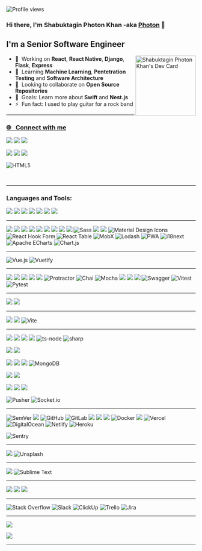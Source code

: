 ![Profile views](https://gpvc.arturio.dev/mp5maker)
### Hi there, I'm Shabuktagin Photon Khan -aka [Photon][website] 👋 

## I'm a Senior Software Engineer

<a href="https://app.daily.dev/mp5maker"><img src="https://api.daily.dev/devcards/eacf6bc6f89c4464afda192d31fcda14.png?r=xxv" width="160" align="right" alt="Shabuktagin Photon Khan's Dev Card"/></a>

* 🔭  &nbsp;Working on **React**, **React Native**, **Django**, **Flask**, **Express**
* 🌱  &nbsp;Learning **Machine Learning**, **Pentetration Testing** and **Software Architecture**
* 👯  &nbsp;Looking to collaborate on **Open Source Repositories**
* 🥅  &nbsp;Goals: Learn more about **Swift** and **Nest.js**
* ⚡  &nbsp;Fun fact: I used to play guitar for a rock band

----
### [🌐 &nbsp; Connect with me ][website]
[<img src="https://img.shields.io/badge/Blogger-FF5722?style=for-the-badge&logo=blogger&logoColor=white" />][blog]
[<img src="https://img.shields.io/badge/LinkedIn-0077B5?style=for-the-badge&logo=linkedin&logoColor=white" />][linkedin]
[<img src="https://img.shields.io/badge/Medium-12100E?style=for-the-badge&logo=medium&logoColor=white" />][medium]

[<img src="https://img.shields.io/badge/-Hackerrank-2EC866?style=for-the-badge&logo=HackerRank&logoColor=white" />][hackerrank]
[<img src="https://img.shields.io/badge/Codecademy-FFF0E5?style=for-the-badge&logo=codecademy&logoColor=303347" />][codeacademy]
[<img src="https://img.shields.io/badge/-LeetCode-FFA116?style=for-the-badge&logo=LeetCode&logoColor=black" />][leetcode]

[<img align="left" alt="HTML5" src="https://www.codewars.com/users/mp5maker/badges/large" />][codewar] <br/>

<br/>



----

### Languages and Tools:

[<img src="https://img.shields.io/badge/TypeScript-007ACC?style=for-the-badge&logo=typescript&logoColor=white" />][website]
[<img src="https://img.shields.io/badge/Python-3776AB?style=for-the-badge&logo=python&logoColor=white" />][website]
[<img src="https://img.shields.io/badge/JavaScript-F7DF1E?style=for-the-badge&logo=javascript&logoColor=black" />][website]
[<img src="https://img.shields.io/badge/PHP-777BB4?style=for-the-badge&logo=php&logoColor=white" />][website]
[<img src="https://img.shields.io/badge/CSS-239120?&style=for-the-badge&logo=css3&logoColor=white" />][website]
[<img src="https://img.shields.io/badge/HTML5-E34F26?style=for-the-badge&Xlogo=html5&logoColor=white" />][website]
[<img src="https://img.shields.io/badge/Sass-CC6699?style=for-the-badge&logo=sass&logoColor=white" />][website]
<br />

---

[<img src="https://img.shields.io/badge/React-20232A?style=for-the-badge&logo=react&logoColor=61DAFB" />][website]
[<img src="https://img.shields.io/badge/React_Native-20232A?style=for-the-badge&logo=react&logoColor=61DAFB" />][website]
[<img src="https://img.shields.io/badge/-React%20Query-FF4154?style=for-the-badge&logo=react%20query&logoColor=white" />][website]
[<img src="https://img.shields.io/badge/React_Router-CA4245?style=for-the-badge&logo=react-router&logoColor=white" />][website]
[<img src="https://img.shields.io/badge/Redux-593D88?style=for-the-badge&logo=redux&logoColor=white" />][website]
[<img src="https://img.shields.io/badge/expo-1C1E24?style=for-the-badge&logo=expo&logoColor=#D04A37" />][website]
[<img src="https://img.shields.io/badge/Gatsby-663399?style=for-the-badge&logo=gatsby&logoColor=white" />][website]
[<img src="https://img.shields.io/badge/next.js-000000?style=for-the-badge&logo=nextdotjs&logoColor=white" />][website]
[<img src="https://img.shields.io/badge/Bootstrap-563D7C?style=for-the-badge&logo=bootstrap&logoColor=white" />][website]
![Sass](https://img.shields.io/static/v1?style=for-the-badge&message=Sass&color=CC6699&logo=Sass&logoColor=FFFFFF&label=)
[<img src="https://img.shields.io/badge/styled--components-DB7093?style=for-the-badge&logo=styled-components&logoColor=white" />][website]
[<img src="https://img.shields.io/badge/MUI-%230081CB.svg?style=for-the-badge&logo=mui&logoColor=white" />][website]
![Material Design Icons](https://img.shields.io/static/v1?style=for-the-badge&message=Material+Design+Icons&color=2196F3&logo=Material+Design+Icons&logoColor=FFFFFF&label=)
![React Hook Form](https://img.shields.io/static/v1?style=for-the-badge&message=React+Hook+Form&color=EC5990&logo=React+Hook+Form&logoColor=FFFFFF&label=)
![React Table](https://img.shields.io/static/v1?style=for-the-badge&message=React+Table&color=FF4154&logo=React+Table&logoColor=FFFFFF&label=)
![MobX](https://img.shields.io/static/v1?style=for-the-badge&message=MobX&color=222222&logo=MobX&logoColor=FF9955&label=)
![Lodash](https://img.shields.io/static/v1?style=for-the-badge&message=Lodash&color=3492FF&logo=Lodash&logoColor=FFFFFF&label=)
![PWA](https://img.shields.io/static/v1?style=for-the-badge&message=PWA&color=5A0FC8&logo=PWA&logoColor=FFFFFF&label=)
![i18next](https://img.shields.io/static/v1?style=for-the-badge&message=i18next&color=26A69A&logo=i18next&logoColor=FFFFFF&label=)
![Apache ECharts](https://img.shields.io/static/v1?style=for-the-badge&message=Apache+ECharts&color=AA344D&logo=Apache+ECharts&logoColor=FFFFFF&label=)
![Chart.js](https://img.shields.io/static/v1?style=for-the-badge&message=Chart.js&color=FF6384&logo=Chart.js&logoColor=FFFFFF&label=)
<br />

---

![Vue.js](https://img.shields.io/static/v1?style=for-the-badge&message=Vue.js&color=222222&logo=Vue.js&logoColor=4FC08D&label=)
![Vuetify](https://img.shields.io/static/v1?style=for-the-badge&message=Vuetify&color=1867C0&logo=Vuetify&logoColor=FFFFFF&label=)
<br />

---
[<img src="https://img.shields.io/badge/-Storybook-FF4785?style=for-the-badge&logo=storybook&logoColor=white" />][website]
[<img src="https://img.shields.io/badge/-jest-%23C21325?style=for-the-badge&logo=jest&logoColor=white" />][website]
[<img src="https://img.shields.io/badge/-TestingLibrary-%23E33332?style=for-the-badge&logo=testing-library&logoColor=white" />][website]
[<img src="https://img.shields.io/badge/-cypress-%23E5E5E5?style=for-the-badge&logo=cypress&logoColor=058a5e" />][website]
[<img src="https://img.shields.io/badge/jasmine-%238A4182.svg?style=for-the-badge&logo=jasmine&logoColor=white" />][website]
![Protractor](https://img.shields.io/static/v1?style=for-the-badge&message=Protractor&color=ED163A&logo=Protractor&logoColor=FFFFFF&label=)
![Chai](https://img.shields.io/static/v1?style=for-the-badge&message=Chai&color=A30701&logo=Chai&logoColor=FFFFFF&label=)
![Mocha](https://img.shields.io/static/v1?style=for-the-badge&message=Mocha&color=8D6748&logo=Mocha&logoColor=FFFFFF&label=)
[<img src="https://img.shields.io/badge/Postman-FF6C37?style=for-the-badge&logo=Postman&logoColor=white" />][website]
[<img src="https://img.shields.io/badge/Insomnia-5849be?style=for-the-badge&logo=Insomnia&logoColor=white" />][website]
[<img src="https://img.shields.io/badge/Markdown-000000?style=for-the-badge&logo=markdown&logoColor=white" />][website]
![Swagger](https://img.shields.io/static/v1?style=for-the-badge&message=Swagger&color=222222&logo=Swagger&logoColor=85EA2D&label=)
![Vitest](https://img.shields.io/static/v1?style=for-the-badge&message=Vitest&color=6E9F18&logo=Vitest&logoColor=FFFFFF&label=)
![Pytest](https://img.shields.io/static/v1?style=for-the-badge&message=Pytest&color=0A9EDC&logo=Pytest&logoColor=FFFFFF&label=)
<br />

---
[<img src="https://img.shields.io/badge/jQuery-0769AD?style=for-the-badge&logo=jquery&logoColor=white" />][website]
[<img src="https://img.shields.io/badge/angular.js-%23E23237.svg?style=for-the-badge&logo=angularjs&logoColor=white" />][website]
<br />

---
[<img src="https://img.shields.io/badge/GULP-%23CF4647.svg?style=for-the-badge&logo=gulp&logoColor=white" />][website]
[<img src="https://img.shields.io/badge/webpack-%238DD6F9.svg?style=for-the-badge&logo=webpack&logoColor=black" />][website]
![Vite](https://img.shields.io/static/v1?style=for-the-badge&message=Vite&color=646CFF&logo=Vite&logoColor=FFFFFF&label=)
<br />

---

[<img src="https://img.shields.io/badge/npm-CB3837?style=for-the-badge&logo=npm&logoColor=white" />][website]
[<img src="https://img.shields.io/badge/Yarn-2C8EBB?style=for-the-badge&logo=yarn&logoColor=white" />][website]
[<img src="https://img.shields.io/badge/Node.js-339933?style=for-the-badge&logo=nodedotjs&logoColor=white" />][website]
[<img src="https://img.shields.io/badge/Express.js-000000?style=for-the-badge&logo=express&logoColor=white" />][website]
![ts-node](https://img.shields.io/static/v1?style=for-the-badge&message=ts-node&color=3178C6&logo=ts-node&logoColor=FFFFFF&label=)
![sharp](https://img.shields.io/static/v1?style=for-the-badge&message=sharp&color=222222&logo=sharp&logoColor=99CC00&label=)

[<img src="https://img.shields.io/badge/GraphQl-E10098?style=for-the-badge&logo=graphql&logoColor=white" />][website]
[<img src="https://img.shields.io/badge/JWT-black?style=for-the-badge&logo=JSON%20web%20tokens" />][website]

[<img src="https://img.shields.io/badge/MySQL-00000F?style=for-the-badge&logo=mysql&logoColor=white" />][website]
[<img src="https://img.shields.io/badge/SQLite-07405E?style=for-the-badge&logo=sqlite&logoColor=white" />][website]
[<img src="https://img.shields.io/badge/PostgreSQL-316192?style=for-the-badge&logo=postgresql&logoColor=white" />][website]
![MongoDB](https://img.shields.io/static/v1?style=for-the-badge&message=MongoDB&color=47A248&logo=MongoDB&logoColor=FFFFFF&label=)

[<img src="https://img.shields.io/badge/Rabbitmq-FF6600?style=for-the-badge&logo=rabbitmq&logoColor=white" />][website]
[<img src="https://img.shields.io/badge/redis-%23DD0031.svg?&style=for-the-badge&logo=redis&logoColor=white" />][website]
<br />

[<img src="https://img.shields.io/badge/Django-092E20?style=for-the-badge&logo=django&logoColor=white" />][website]
[<img src="https://img.shields.io/badge/DJANGO-REST-ff1709?style=for-the-badge&logo=django&logoColor=white&color=ff1709&labelColor=gray" />][website]
[<img src="https://img.shields.io/badge/flask-%23000.svg?style=for-the-badge&logo=flask&logoColor=white" />][website]

![Pusher](https://img.shields.io/static/v1?style=for-the-badge&message=Pusher&color=300D4F&logo=Pusher&logoColor=FFFFFF&label=)
![Socket.io](https://img.shields.io/static/v1?style=for-the-badge&message=Socket.io&color=010101&logo=Socket.io&logoColor=FFFFFF&label=)
<br />

---

![SemVer](https://img.shields.io/static/v1?style=for-the-badge&message=SemVer&color=3F4551&logo=SemVer&logoColor=FFFFFF&label=)
[<img src="https://img.shields.io/badge/Git-F05032?style=for-the-badge&logo=git&logoColor=white" />][website]
![GitHub](https://img.shields.io/static/v1?style=for-the-badge&message=GitHub&color=181717&logo=GitHub&logoColor=FFFFFF&label=)
![GitLab](https://img.shields.io/static/v1?style=for-the-badge&message=GitLab&color=FC6D26&logo=GitLab&logoColor=FFFFFF&label=)
[<img src="https://img.shields.io/badge/github%20actions-%232671E5.svg?style=for-the-badge&logo=githubactions&logoColor=white" />][website]
[<img src="https://img.shields.io/badge/circle%20ci-%23161616.svg?style=for-the-badge&logo=circleci&logoColor=white" />][website]
[<img src="https://img.shields.io/badge/travis%20ci-%232B2F33.svg?style=for-the-badge&logo=travis&logoColor=white" />][website]
![Docker](https://img.shields.io/static/v1?style=for-the-badge&message=Docker&color=2496ED&logo=Docker&logoColor=FFFFFF&label=)
[<img src="https://img.shields.io/badge/Shell_Script-121011?style=for-the-badge&logo=gnu-bash&logoColor=white" />][website]
![Vercel](https://img.shields.io/static/v1?style=for-the-badge&message=Vercel&color=000000&logo=Vercel&logoColor=FFFFFF&label=)
![DigitalOcean](https://img.shields.io/static/v1?style=for-the-badge&message=DigitalOcean&color=0080FF&logo=DigitalOcean&logoColor=FFFFFF&label=)
![Netlify](https://img.shields.io/static/v1?style=for-the-badge&message=Netlify&color=222222&logo=Netlify&logoColor=00C7B7&label=)
![Heroku](https://img.shields.io/static/v1?style=for-the-badge&message=Heroku&color=430098&logo=Heroku&logoColor=FFFFFF&label=)

![Sentry](https://img.shields.io/static/v1?style=for-the-badge&message=Sentry&color=362D59&logo=Sentry&logoColor=FFFFFF&label=)
<br />

---

[<img src="https://img.shields.io/badge/Figma-F24E1E?style=for-the-badge&logo=figma&logoColor=white" />][website]
![Unsplash](https://img.shields.io/static/v1?style=for-the-badge&message=Unsplash&color=000000&logo=Unsplash&logoColor=FFFFFF&label=)
<br />

---
[<img src="https://img.shields.io/badge/Visual_Studio_Code-0078D4?style=for-the-badge&logo=visual%20studio%20code&logoColor=white" />][website]
![Sublime Text](https://img.shields.io/static/v1?style=for-the-badge&message=Sublime+Text&color=222222&logo=Sublime+Text&logoColor=FF9800&label=)
<br />

---

[<img src="https://img.shields.io/badge/Ubuntu-E95420?style=for-the-badge&logo=ubuntu&logoColor=white" />][website]
[<img src="https://img.shields.io/badge/Windows-0078D6?style=for-the-badge&logo=windows&logoColor=white" />][website]
[<img src="https://img.shields.io/badge/mac%20os-000000?style=for-the-badge&logo=apple&logoColor=white" />][website]
<br />


---
![Stack Overflow](https://img.shields.io/static/v1?style=for-the-badge&message=Stack+Overflow&color=F58025&logo=Stack+Overflow&logoColor=FFFFFF&label=)
![Slack](https://img.shields.io/static/v1?style=for-the-badge&message=Slack&color=4A154B&logo=Slack&logoColor=FFFFFF&label=)
![ClickUp](https://img.shields.io/static/v1?style=for-the-badge&message=ClickUp&color=7B68EE&logo=ClickUp&logoColor=FFFFFF&label=)
![Trello](https://img.shields.io/static/v1?style=for-the-badge&message=Trello&color=0052CC&logo=Trello&logoColor=FFFFFF&label=)
![Jira](https://img.shields.io/static/v1?style=for-the-badge&message=Jira&color=0052CC&logo=Jira&logoColor=FFFFFF&label=)
<br />


---

[<img src="https://github-readme-stats.vercel.app/api?username=mp5maker&show_icons=true&theme=dark" />][website]

[<img src="https://github-readme-stats.vercel.app/api/top-langs/?username=mp5maker&theme=dark" />][website]

---


[website]: https://react-pixie.vercel.app/
[gitlab]: https://gitlab.com/khan.photon
[linkedin]: https://www.linkedin.com/in/shabuktaginkhan/
[blog]: https://photons-blog.netlify.app/
[hackerrank]: https://www.hackerrank.com/photonkhan
[codewar]: https://www.codewars.com/users/mp5maker
[codeacademy]: https://www.codecademy.com/profiles/mp5maker
[medium]: https://khan-photon.medium.com/
[leetcode]: https://leetcode.com/user8791Zv/
